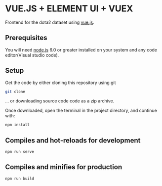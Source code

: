 # VUE.JS + ELEMENT UI + VUEX

Frontend for the dota2 dataset using [vue.js](https://vuejs.org/).

## Prerequisites

You will need [node.js](https://nodejs.org/en/) 6.0 or greater installed on your system and any code editor(Visual studio code). 

## Setup
Get the code by either cloning this repository using git

``` bash
git clone 
```
... or downloading source code code as a zip archive.

Once downloaded, open the terminal in the project directory, and continue with:
``` bash
npm install
```
## Compiles and hot-reloads for development
```bash
npm run serve
```

## Compiles and minifies for production
```bash
npm run build
```






